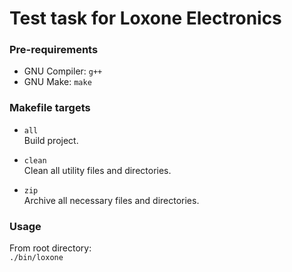 # Test task for Loxone Electronics

### Pre-requirements
- GNU Compiler: `g++`
- GNU Make: `make`

### Makefile targets
- `all`<br>
Build project.

- `clean`<br>
Clean all utility files and directories.

- `zip`<br>
Archive all necessary files and directories.

### Usage
From root directory:<br>
`./bin/loxone`
